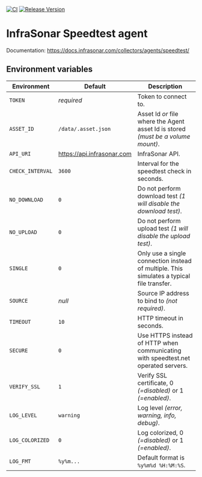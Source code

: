 [![CI](https://github.com/infrasonar/speedtest-agent/workflows/CI/badge.svg)](https://github.com/infrasonar/speedtest-agent/actions)
[![Release Version](https://img.shields.io/github/release/infrasonar/speedtest-agent)](https://github.com/infrasonar/speedtest-agent/releases)

# InfraSonar Speedtest agent

Documentation: https://docs.infrasonar.com/collectors/agents/speedtest/

## Environment variables

Environment                 | Default                       | Description
----------------------------|-------------------------------|-------------------
`TOKEN`                     | _required_                    | Token to connect to.
`ASSET_ID`                  | `/data/.asset.json`           | Asset Id _or_ file where the Agent asset Id is stored _(must be a volume mount)_.
`API_URI`                   | https://api.infrasonar.com    | InfraSonar API.
`CHECK_INTERVAL`            | `3600`                        | Interval for the speedtest check in seconds.
`NO_DOWNLOAD`               | `0`                           | Do not perform download test _(1 will disable the download test)_.
`NO_UPLOAD`                 | `0`                           | Do not perform upload test _(1 will disable the upload test)_.
`SINGLE`                    | `0`                           | Only use a single connection instead of multiple. This simulates a typical file transfer.
`SOURCE`                    | _null_                        | Source IP address to bind to _(not required)_.
`TIMEOUT`                   | `10`                          | HTTP timeout in seconds.
`SECURE`                    | `0`                           | Use HTTPS instead of HTTP when communicating with speedtest.net operated servers.
`VERIFY_SSL`                | `1`                           | Verify SSL certificate, 0 _(=disabled)_ or 1 _(=enabled)_.
`LOG_LEVEL`                 | `warning`                     | Log level _(error, warning, info, debug)_.
`LOG_COLORIZED`             | `0`                           | Log colorized, 0 _(=disabled)_ or 1 _(=enabled)_.
`LOG_FMT`                   | `%y%m...`                     | Default format is `%y%m%d %H:%M:%S`.
